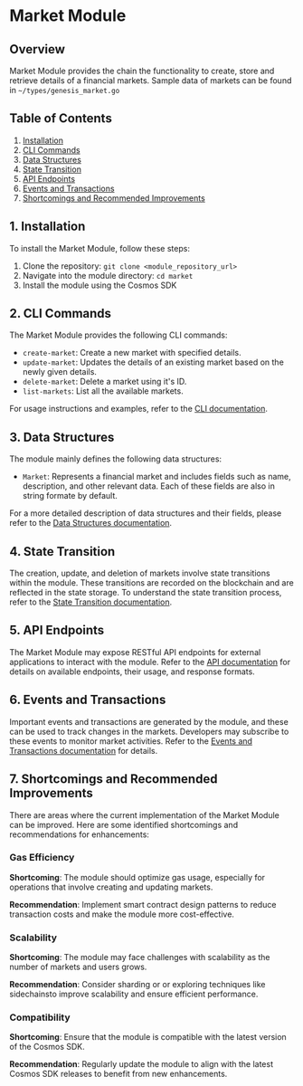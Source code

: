 # Market Module

## Overview

Market Module provides the chain the functionality to create, store and retrieve details of a financial markets. Sample data of markets can be found in ```~/types/genesis_market.go```

## Table of Contents

1. [Installation](#installation)
2. [CLI Commands](#cli-commands)
3. [Data Structures](#data-structures)
4. [State Transition](#state-transition)
5. [API Endpoints](#api-endpoints)
6. [Events and Transactions](#events-and-transactions)
7. [Shortcomings and Recommended Improvements](#shortcomings-and-recommended-improvements)

## 1. Installation

To install the Market Module, follow these steps:

1. Clone the repository: `git clone <module_repository_url>`
2. Navigate into the module directory: `cd market`
3. Install the module using the Cosmos SDK

## 2. CLI Commands

The Market Module provides the following CLI commands:

- `create-market`: Create a new market with specified details.
- `update-market`: Updates the details of an existing market based on the newly given details.
- `delete-market`: Delete a market using it's ID.
- `list-markets`: List all the available markets.

For usage instructions and examples, refer to the [CLI documentation]().

## 3. Data Structures

The module mainly defines the following data structures:

- `Market`: Represents a financial market and includes fields such as name, description, and other relevant data. Each of these fields are also in string formate by default.

For a more detailed description of data structures and their fields, please refer to the [Data Structures documentation]().

## 4. State Transition

The creation, update, and deletion of markets involve state transitions within the module. These transitions are recorded on the blockchain and are reflected in the state storage. To understand the state transition process, refer to the [State Transition documentation]().

## 5. API Endpoints

The Market Module may expose RESTful API endpoints for external applications to interact with the module. Refer to the [API documentation]() for details on available endpoints, their usage, and response formats.

## 6. Events and Transactions

Important events and transactions are generated by the module, and these can be used to track changes in the markets. Developers may subscribe to these events to monitor market activities. Refer to the [Events and Transactions documentation]() for details.

## 7. Shortcomings and Recommended Improvements
There are areas where the current implementation of the Market Module can be improved. Here are some identified shortcomings and recommendations for enhancements:

### Gas Efficiency
**Shortcoming**: The module should optimize gas usage, especially for operations that involve creating and updating markets.

**Recommendation**: Implement smart contract design patterns to reduce transaction costs and make the module more cost-effective.

### Scalability

**Shortcoming**: The module may face challenges with scalability as the number of markets and users grows.

**Recommendation**: Consider sharding or or exploring techniques like sidechainsto improve scalability and ensure efficient performance.

### Compatibility

**Shortcoming**: Ensure that the module is compatible with the latest version of the Cosmos SDK.

**Recommendation**: Regularly update the module to align with the latest Cosmos SDK releases to benefit from new enhancements.
